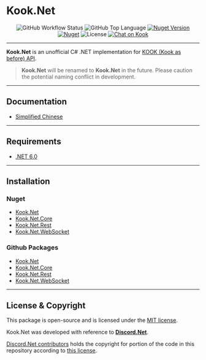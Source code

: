 # Kook.Net

<p align="center">
<img alt="GitHub Workflow Status" src="https://img.shields.io/github/workflow/status/gehongyan/Kook.Net/Kook.Net%20Deploy?label=build">
<img alt="GitHub Top Language" src="https://img.shields.io/github/languages/top/gehongyan/Kook.Net">
<a href="https://www.nuget.org/packages/Kook.Net"><img alt="Nuget Version" src="https://img.shields.io/nuget/v/Kook.Net"></a>
<a href="https://www.nuget.org/packages/Kook.Net"><img alt="Nuget" src="https://img.shields.io/nuget/dt/Kook.Net.Core?color=%230099ff"></a>
<img alt="License" src="https://img.shields.io/github/license/gehongyan/Kook.Net">
<a href="https://kook.top/EvxnOb"><img alt="Chat on Kook" src="https://www.kookapp.cn/api/v3/badge/guild?guild_id=1591057729615250"></a>
</p>

---

**Kook.Net** is an unofficial C# .NET implementation for [KOOK (Kook as before) API](https://developer.kaiheila.cn/doc/intro).

> **Kook.Net** will be renamed to **Kook.Net** in the future. Please caution the potential naming conflict in development.

---

## Documentation

- [Simplified Chinese](https://kaiheila.net)

---

## Requirements

- [.NET 6.0](https://dotnet.microsoft.com/en-us/download/dotnet/6.0)

---

## Installation

### Nuget

- [Kook.Net](https://www.nuget.org/packages/Kook.Net/)
- [Kook.Net.Core](https://www.nuget.org/packages/Kook.Net.Core/)
- [Kook.Net.Rest](https://www.nuget.org/packages/Kook.Net.Rest/)
- [Kook.Net.WebSocket](https://www.nuget.org/packages/Kook.Net.WebSocket/)

### Github Packages

- [Kook.Net](https://github.com/gehongyan/Kook.Net/packages/1386169)
- [Kook.Net.Core](https://github.com/gehongyan/Kook.Net/packages/1249886)
- [Kook.Net.Rest](https://github.com/gehongyan/Kook.Net/packages/1249887)
- [Kook.Net.WebSocket](https://github.com/gehongyan/Kook.Net/packages/1249888)

---

## License & Copyright

This package is open-source and is licensed under the [MIT license](LICENSE).

Kook.Net was developed with reference to **[Discord.Net](https://github.com/discord-net/Discord.Net)**. 

[Discord.Net contributors](https://github.com/discord-net/Discord.Net/graphs/contributors) holds the copyright 
for portion of the code in this repository according to [this license](https://github.com/discord-net/Discord.Net/blob/dev/LICENSE).
